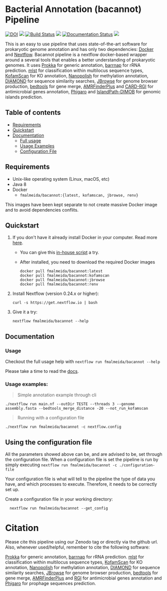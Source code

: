 # Bacterial Annotation (bacannot) Pipeline
[![DOI](https://zenodo.org/badge/217119558.svg)](https://zenodo.org/badge/latestdoi/217119558) ![](https://img.shields.io/github/v/release/fmalmeida/bacannot) [![Build Status](https://travis-ci.com/fmalmeida/bacannot.svg?branch=master)](https://travis-ci.com/fmalmeida/bacannot)  ![](https://img.shields.io/docker/cloud/build/fmalmeida/bacannot) [![Documentation Status](https://readthedocs.org/projects/bacannot/badge/?version=latest)](https://bacannot.readthedocs.io/en/latest/?badge=latest)  ![](https://img.shields.io/badge/Nextflow-v20.01-yellowgreen)


This is an easy to use pipeline that uses state-of-the-art software for prokaryotic genome annotation and has only two dependencies: [Docker](https://www.docker.com/) and [Nextflow](https://github.com/nextflow-io/nextflow). Bacannot pipeline is a nextflow docker-based wrapper around a several tools that enables a better understanding of prokaryotic genomes. It uses [Prokka](https://github.com/tseemann/prokka) for generic annotation, [barrnap](https://github.com/tseemann/barrnap) for rRNA prediction. [mlst](https://github.com/tseemann/mlst) for classification within multilocus sequence types, [KofamScan](https://github.com/takaram/kofam_scan) for KO annotation, [Nanopolish](https://github.com/jts/nanopolish) for methylation annotation, [DIAMOND](https://github.com/bbuchfink/diamond) for sequence similarity searches, [JBrowse](http://jbrowse.org/) for genome browser production, [bedtools](https://bedtools.readthedocs.io/en/latest/) for gene merge, [AMRFinderPlus](https://github.com/ncbi/amr/wiki) and [CARD-RGI](https://github.com/arpcard/rgi) for antimicrobial genes annotation, [Phigaro](https://github.com/bobeobibo/phigaro) and [IslandPath-DIMOB](https://github.com/brinkmanlab/islandpath) for genomic islands prediction.

## Table of contents

* [Requirements](https://github.com/fmalmeida/ngs-preprocess#requirements)
* [Quickstart](https://github.com/fmalmeida/ngs-preprocess#quickstart)
* [Documentation](https://github.com/fmalmeida/ngs-preprocess#documentation)
  * [Full usage](https://github.com/fmalmeida/ngs-preprocess#usage)
  * [Usage Examples](https://github.com/fmalmeida/ngs-preprocess#usage-examples)
  * [Configuration File](https://github.com/fmalmeida/ngs-preprocess#using-the-configuration-file)

## Requirements

* Unix-like operating system (Linux, macOS, etc)
* Java 8
* Docker
  * `fmalmeida/bacannot:{latest, kofamscan, jbrowse, renv}`

This images have been kept separate to not create massive Docker image and to avoid dependencies conflits.

## Quickstart

1. If you don't have it already install Docker in your computer. Read more [here](https://docs.docker.com/).
    * You can give this [in-house script](https://github.com/fmalmeida/bioinfo/blob/master/dockerfiles/docker_install.sh) a try.
    * After installed, you need to download the required Docker images

          docker pull fmalmeida/bacannot:latest
          docker pull fmalmeida/bacannot:kofamscan
          docker pull fmalmeida/bacannot:jbrowse
          docker pull fmalmeida/bacannot:renv

2. Install Nextflow (version 0.24.x or higher):

       curl -s https://get.nextflow.io | bash

3. Give it a try:

       nextflow fmalmeida/bacannot --help

## Documentation

### Usage

Checkout the full usage help with `nextflow run fmalmeida/bacannot --help`

Please take a time to read the [docs](https://bacannot.readthedocs.io/en/latest/?badge=latest).

### Usage examples:

> Simple annotation example through cli

    ./nextflow run main.nf --outDir TESTE --threads 3 --genome assembly.fasta --bedtools_merge_distance -20 --not_run_kofamscan

> Running with a configuration file

    ./nextflow run fmalmeida/bacannot -c nextflow.config

## Using the configuration file

All the parameters showed above can be, and are advised to be, set through the configuration file. When a configuration file is set the pipeline is run by simply executing `nextflow run fmalmeida/bacannot -c ./configuration-file`

Your configuration file is what will tell to the pipeline the type of data you have, and which processes to execute. Therefore, it needs to be correctly set up.

Create a configuration file in your working directory:

      nextflow run fmalmeida/bacannot --get_config

# Citation

Please cite this pipeline using our Zenodo tag or directly via the github url. Also, whenever used/helpful, remember to cite the following software:

[Prokka](https://github.com/tseemann/prokka) for generic annotation, [barrnap](https://github.com/tseemann/barrnap) for rRNA prediction. [mlst](https://github.com/tseemann/mlst) for classification within multilocus sequence types, [KofamScan](https://github.com/takaram/kofam_scan) for KO annotation, [Nanopolish](https://github.com/jts/nanopolish) for methylation annotation, [DIAMOND](https://github.com/bbuchfink/diamond) for sequence similarity searches, [JBrowse](http://jbrowse.org/) for genome browser production, [bedtools](https://bedtools.readthedocs.io/en/latest/) for gene merge, [AMRFinderPlus](https://github.com/ncbi/amr/wiki) and [RGI](https://github.com/arpcard/rgi) for antimicrobial genes annotation and [Phigaro](https://github.com/bobeobibo/phigaro) for prophage sequences prediction.
